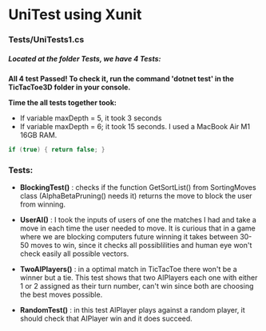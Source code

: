 # UniTest using Xunit 

### Tests/UniTests1.cs

##### Located at the folder Tests, we have 4 Tests:

**All 4 test Passed! To check it, run the command 'dotnet test' in the TicTacToe3D folder in your console.** 

**Time the all tests together took:**
- If variable maxDepth = 5, it took 3 seconds
- If variable maxDepth = 6; it took 15 seconds.
I used a MacBook Air  M1 16GB RAM.

```C#
if (true) { return false; }
```


### Tests: 

- **BlockingTest()** : checks if the function GetSortList() from SortingMoves class (AlphaBetaPruning() needs it) returns the move to block the user from winning.
  
- **UserAI()** : I took the inputs of users of one the matches I had and take a move in each time the user needed to move. It is curious that in a game where we are blocking computers future winning it takes between 30-50 moves to win, since it checks all possiblilities and human eye won't check easily all possible vectors.

- **TwoAIPlayers()** : in a optimal match in TicTacToe there won't be a winner but a tie. This test shows that two AIPlayers each one with either 1 or 2 assigned as their turn number, can't win since both are choosing the best moves possible.
  
- **RandomTest()** : in this test AIPlayer plays against a random player, it should check that AIPlayer win and it does succeed. 
